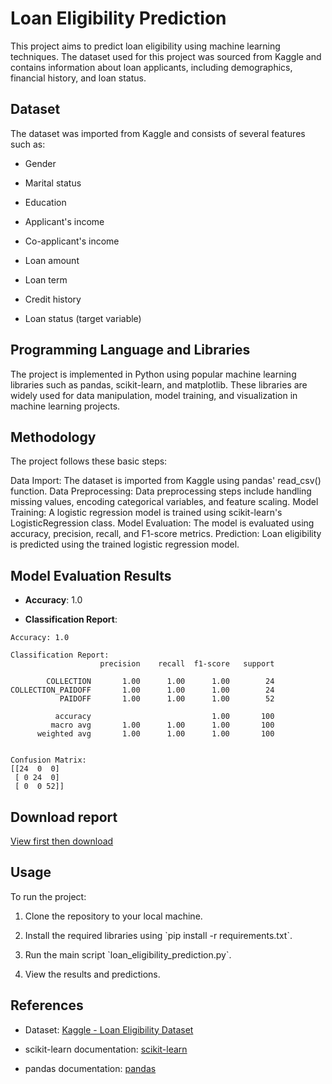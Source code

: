# Loan Eligibility Prediction

This project aims to predict loan eligibility using machine learning techniques. The dataset used for this project was sourced from Kaggle and contains information about loan applicants, including demographics, financial history, and loan status.

## Dataset

The dataset was imported from Kaggle and consists of several features such as:

- Gender

- Marital status

- Education

- Applicant's income

- Co-applicant's income

- Loan amount

- Loan term

- Credit history

- Loan status (target variable)

## Programming Language and Libraries

The project is implemented in Python using popular machine learning libraries such as pandas, scikit-learn, and matplotlib. These libraries are widely used for data manipulation, model training, and visualization in machine learning projects.

## Methodology

The project follows these basic steps:

Data Import: The dataset is imported from Kaggle using pandas' read\_csv() function.
Data Preprocessing: Data preprocessing steps include handling missing values, encoding categorical variables, and feature scaling.
Model Training: A logistic regression model is trained using scikit-learn's LogisticRegression class.
Model Evaluation: The model is evaluated using accuracy, precision, recall, and F1-score metrics.
Prediction: Loan eligibility is predicted using the trained logistic regression model.

## Model Evaluation Results

- **Accuracy**: 1.0

- **Classification Report**:

```
Accuracy: 1.0

Classification Report:
                    precision    recall  f1-score   support

        COLLECTION       1.00      1.00      1.00        24
COLLECTION_PAIDOFF       1.00      1.00      1.00        24
           PAIDOFF       1.00      1.00      1.00        52

          accuracy                           1.00       100
         macro avg       1.00      1.00      1.00       100
      weighted avg       1.00      1.00      1.00       100


Confusion Matrix:
[[24  0  0]
 [ 0 24  0]
 [ 0  0 52]]
```

## Download report

[View first then download](https://github.com/niladrridas/ml-loan-eligibility/blob/main/MyMLReport_LPU.pdf) 

## Usage

To run the project:

1. Clone the repository to your local machine.

2. Install the required libraries using \`pip install -r requirements.txt\`.

3. Run the main script \`loan\_eligibility\_prediction.py\`.

4. View the results and predictions.

## References

- Dataset: [Kaggle - Loan Eligibility Dataset](https://www.kaggle.com/datasets/zhijinzhai/loandata)

- scikit-learn documentation: [scikit-learn](https://scikit-learn.org/stable/)

- pandas documentation: [pandas](https://pandas.pydata.org/docs/)
